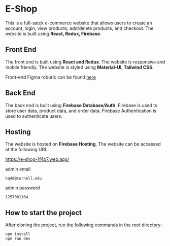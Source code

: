 # E-Shop

This is a full-satck e-commerce website that allows users to create an account, login, view products, add/delete products, and checkout. The website is built using **React, Redux, Firebase**.

## Front End

The front end is built using **React and Redux**. The website is responsive and mobile friendly. The website is styled using **Material-UI, Tailwind CSS**.

Front-end Figma roburic can be found [here](https://www.figma.com/file/CI6a6qwYxDQ1NXVA1IHcND/eshop?type=design&node-id=0-1&mode=design&t=3uNDMWPrgdJWm318-0)

## Back End

The back end is built using **Firebase Database/Auth**. Firebase is used to store user data, product data, and order data. Firebase Authentication is used to authenticate users.

## Hosting

The website is hosted on **Firebase Hosting**. The website can be accessed at the following URL:

https://e-shop-1f4b7.web.app/

admin email

```
hq48@cornell.edu
```

admin password

```
1257001104
```
## How to start the project
After cloning the project, run the following commands in the root directory:

```
npm install
npm run dev
```